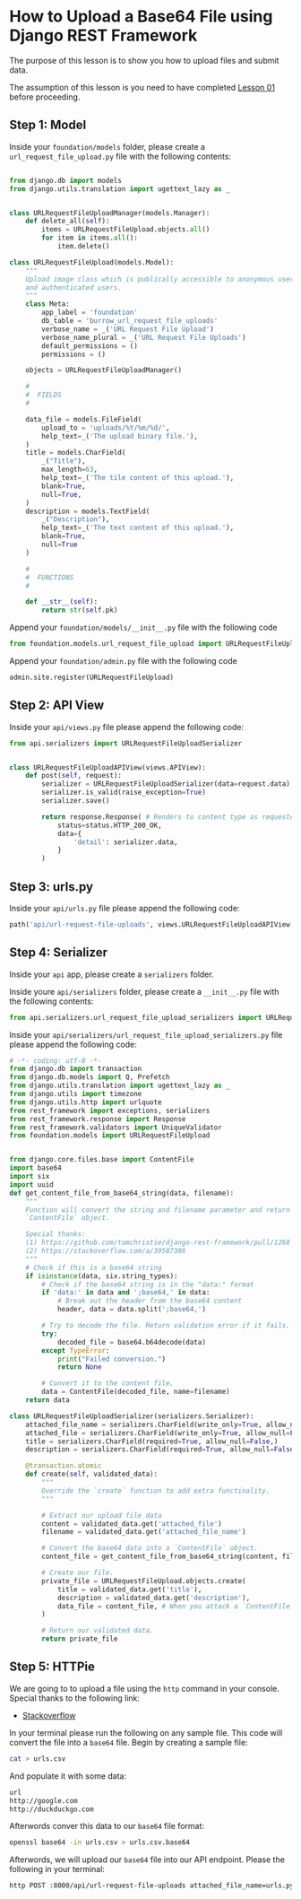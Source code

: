 # How to Upload a Base64 File using Django REST Framework

The purpose of this lesson is to show you how to upload files and submit data.

The assumption of this lesson is you need to have completed [Lesson 01](https://github.com/bci-innovation-labs/drf-tutorials-bartmika/blob/master/Lesson_01.md) before proceeding.

## Step 1: Model

Inside your ``foundation/models`` folder, please create a ``url_request_file_upload.py`` file with the following contents:

```python

from django.db import models
from django.utils.translation import ugettext_lazy as _


class URLRequestFileUploadManager(models.Manager):
    def delete_all(self):
        items = URLRequestFileUpload.objects.all()
        for item in items.all():
            item.delete()

class URLRequestFileUpload(models.Model):
    """
    Upload image class which is publically accessible to anonymous users
    and authenticated users.
    """
    class Meta:
        app_label = 'foundation'
        db_table = 'burrow_url_request_file_uploads'
        verbose_name = _('URL Request File Upload')
        verbose_name_plural = _('URL Request File Uploads')
        default_permissions = ()
        permissions = ()

    objects = URLRequestFileUploadManager()

    #
    #  FIELDS
    #

    data_file = models.FileField(
        upload_to = 'uploads/%Y/%m/%d/',
        help_text=_('The upload binary file.'),
    )
    title = models.CharField(
        _("Title"),
        max_length=63,
        help_text=_('The tile content of this upload.'),
        blank=True,
        null=True,
    )
    description = models.TextField(
        _("Description"),
        help_text=_('The text content of this upload.'),
        blank=True,
        null=True
    )

    #
    #  FUNCTIONS
    #

    def __str__(self):
        return str(self.pk)
```

Append your ``foundation/models/__init__.py`` file with the following code

```python
from foundation.models.url_request_file_upload import URLRequestFileUpload
```

Append your ``foundation/admin.py`` file with the following code

```python
admin.site.register(URLRequestFileUpload)
```


## Step 2: API View

Inside your ``api/views.py`` file please append the following code:

```python
from api.serializers import URLRequestFileUploadSerializer


class URLRequestFileUploadAPIView(views.APIView):
    def post(self, request):
        serializer = URLRequestFileUploadSerializer(data=request.data)
        serializer.is_valid(raise_exception=True)
        serializer.save()

        return response.Response( # Renders to content type as requested by the client.
            status=status.HTTP_200_OK,
            data={
                'detail': serializer.data,
            }
        )
```


## Step 3: urls.py

Inside your ``api/urls.py`` file please append the following code:

```python
path('api/url-request-file-uploads', views.URLRequestFileUploadAPIView.as_view()),
```


## Step 4: Serializer

Inside your ``api`` app, please create a ``serializers`` folder.

Inside youre ``api/serializers`` folder, please create a ``__init__.py`` file with the following contents:

```python
from api.serializers.url_request_file_upload_serializers import URLRequestFileUploadSerializer
```

Inside your ``api/serializers/url_request_file_upload_serializers.py`` file please append the following code:

```python
# -*- coding: utf-8 -*-
from django.db import transaction
from django.db.models import Q, Prefetch
from django.utils.translation import ugettext_lazy as _
from django.utils import timezone
from django.utils.http import urlquote
from rest_framework import exceptions, serializers
from rest_framework.response import Response
from rest_framework.validators import UniqueValidator
from foundation.models import URLRequestFileUpload


from django.core.files.base import ContentFile
import base64
import six
import uuid
def get_content_file_from_base64_string(data, filename):
    """
    Function will convert the string and filename parameter and return a
    `ContentFile` object.

    Special thanks:
    (1) https://github.com/tomchristie/django-rest-framework/pull/1268
    (2) https://stackoverflow.com/a/39587386
    """
    # Check if this is a base64 string
    if isinstance(data, six.string_types):
        # Check if the base64 string is in the "data:" format
        if 'data:' in data and ';base64,' in data:
            # Break out the header from the base64 content
            header, data = data.split(';base64,')

        # Try to decode the file. Return validation error if it fails.
        try:
            decoded_file = base64.b64decode(data)
        except TypeError:
            print("Failed conversion.")
            return None

        # Convert it to the content file.
        data = ContentFile(decoded_file, name=filename)
    return data

class URLRequestFileUploadSerializer(serializers.Serializer):
    attached_file_name = serializers.CharField(write_only=True, allow_null=False,)
    attached_file = serializers.CharField(write_only=True, allow_null=False,)
    title = serializers.CharField(required=True, allow_null=False,)
    description = serializers.CharField(required=True, allow_null=False,)

    @transaction.atomic
    def create(self, validated_data):
        """
        Override the `create` function to add extra functinality.
        """

        # Extract our upload file data
        content = validated_data.get('attached_file')
        filename = validated_data.get('attached_file_name')

        # Convert the base64 data into a `ContentFile` object.
        content_file = get_content_file_from_base64_string(content, filename)

        # Create our file.
        private_file = URLRequestFileUpload.objects.create(
            title = validated_data.get('title'),
            description = validated_data.get('description'),
            data_file = content_file, # When you attack a `ContentFile`, Django handles all file uploading.
        )

        # Return our validated data.
        return private_file
```

## Step 5: HTTPie

We are going to to upload a file using the ``http`` command in your console. Special thanks to the following link:

* [Stackoverflow](https://stackoverflow.com/a/52412141)

In your terminal please run the following on any sample file. This code will convert the file into a `base64` file. Begin by creating a sample file:

```bash
cat > urls.csv
```

And populate it with some data:

```bash
url
http://google.com
http://duckduckgo.com
```

Afterwords conver this data to our ``base64`` file format:

```bash
openssl base64 -in urls.csv > urls.csv.base64
```

Afterwords, we will upload our ``base64`` file into our API endpoint. Please the following in your terminal:

```bash
http POST :8000/api/url-request-file-uploads attached_file_name=urls.py attached_file=@urls.csv.base64 title="My Tech Blogs" description="The tech blogs I want to have a record of."
```
